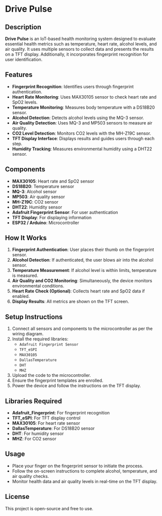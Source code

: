 # Drive Pulse

## Description
**Drive Pulse** is an IoT-based health monitoring system designed to evaluate essential health metrics such as temperature, heart rate, alcohol levels, and air quality. It uses multiple sensors to collect data and presents the results on a TFT display. Additionally, it incorporates fingerprint recognition for user identification.

## Features
- **Fingerprint Recognition**: Identifies users through fingerprint authentication.
- **Heart Rate Monitoring**: Uses MAX30105 sensor to check heart rate and SpO2 levels.
- **Temperature Monitoring**: Measures body temperature with a DS18B20 sensor.
- **Alcohol Detection**: Detects alcohol levels using the MQ-3 sensor.
- **Air Quality Detection**: Uses MQ-3 and MP503 sensors to measure air quality.
- **CO2 Level Detection**: Monitors CO2 levels with the MH-Z19C sensor.
- **TFT Display Interface**: Displays results and guides users through each step.
- **Humidity Tracking**: Measures environmental humidity using a DHT22 sensor.

## Components
- **MAX30105**: Heart rate and SpO2 sensor
- **DS18B20**: Temperature sensor
- **MQ-3**: Alcohol sensor
- **MP503**: Air quality sensor
- **MH-Z19C**: CO2 sensor
- **DHT22**: Humidity sensor
- **Adafruit Fingerprint Sensor**: For user authentication
- **TFT Display**: For displaying information
- **ESP32 / Arduino**: Microcontroller

## How It Works
1. **Fingerprint Authentication**: User places their thumb on the fingerprint sensor.
2. **Alcohol Detection**: If authenticated, the user blows air into the alcohol sensor.
3. **Temperature Measurement**: If alcohol level is within limits, temperature is measured.
4. **Air Quality and CO2 Monitoring**: Simultaneously, the device monitors environmental conditions.
5. **Heart Rate Check (Optional)**: Collects heart rate and SpO2 data if enabled.
6. **Display Results**: All metrics are shown on the TFT screen.

## Setup Instructions
1. Connect all sensors and components to the microcontroller as per the wiring diagram.
2. Install the required libraries:
   - `Adafruit Fingerprint Sensor`
   - `TFT_eSPI`
   - `MAX30105`
   - `DallasTemperature`
   - `DHT`
   - `MHZ`
3. Upload the code to the microcontroller.
4. Ensure the fingerprint templates are enrolled.
5. Power the device and follow the instructions on the TFT display.

## Libraries Required
- **Adafruit_Fingerprint**: For fingerprint recognition
- **TFT_eSPI**: For TFT display control
- **MAX30105**: For heart rate sensor
- **DallasTemperature**: For DS18B20 sensor
- **DHT**: For humidity sensor
- **MHZ**: For CO2 sensor

## Usage
- Place your finger on the fingerprint sensor to initiate the process.
- Follow the on-screen instructions to complete alcohol, temperature, and air quality checks.
- Monitor health data and air quality levels in real-time on the TFT display.

## License
This project is open-source and free to use.

